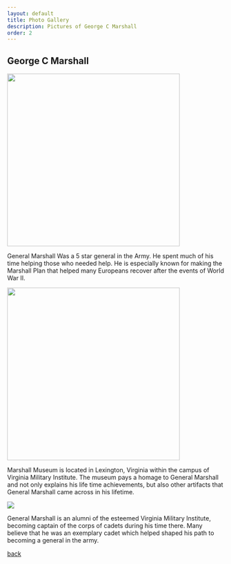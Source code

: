 ```yaml
---
layout: default
title: Photo Gallery
description: Pictures of George C Marshall
order: 2
---
```


## George C Marshall

<img src="https://upload.wikimedia.org/wikipedia/commons/thumb/e/e6/George_Catlett_Marshall%2C_general_of_the_US_army.jpg/1200px-George_Catlett_Marshall%2C_general_of_the_US_army.jpg" height="400" />

General Marshall Was a 5 star general in the Army. He spent much of his time helping those who needed help. He is especially known for making the Marshall Plan that helped many Europeans recover after the events of World War II.

<img src="https://thumbs-prod.si-cdn.com/BPuJSSgHrRiCaauzQMvW8Vxcfvk=/720x420/https://public-media.si-cdn.com/museums/george.jpg" height="400" />

Marshall Museum is located in Lexington, Virginia within the campus of Virginia Military Institute. The museum pays a homage to General Marshall and not only explains his life time achievements, but also other artifacts that General Marshall came across in his lifetime.

<img src="https://collegeconsensus.azureedge.net/wp-content/uploads/2016/12/Virginia-Military-institute-1024x543.jpg" />

General Marshall is an alumni of the esteemed Virginia Military Institute, becoming captain of the corps of cadets during his time there. Many believe that he was an exemplary cadet which helped shaped his path to becoming a general in the army.

[back](./)
